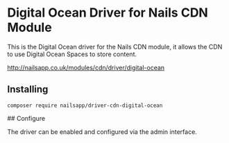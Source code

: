 # Digital Ocean Driver for Nails CDN Module

This is the Digital Ocean driver for the Nails CDN module, it allows the CDN to use Digital Ocean Spaces to store content.

http://nailsapp.co.uk/modules/cdn/driver/digital-ocean


## Installing

    composer require nailsapp/driver-cdn-digital-ocean
    
    
## Configure

The driver can be enabled and configured via the admin interface.




